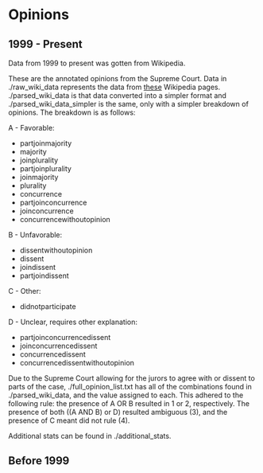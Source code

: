 # Opinions

## 1999 - Present  

Data from 1999 to present was gotten from Wikipedia.  

These are the annotated opinions from the Supreme Court. Data in ./raw_wiki_data
represents the data from [these](https://en.wikipedia.org/wiki/Lists_of_United_States_Supreme_Court_cases#By_term_(since_1999))
Wikipedia pages. ./parsed_wiki_data is that data converted into a simpler format
and ./parsed_wiki_data_simpler is the same, only with a simpler breakdown of opinions.
The breakdown is as follows:   

A - Favorable:  
 - partjoinmajority
 - majority
 - joinplurality
 - partjoinplurality
 - joinmajority
 - plurality
 - concurrence
 - partjoinconcurrence
 - joinconcurrence
 - concurrencewithoutopinion

B - Unfavorable:  
 - dissentwithoutopinion
 - dissent
 - joindissent
 - partjoindissent

C - Other:  
 - didnotparticipate

D - Unclear, requires other explanation:
 - partjoinconcurrencedissent
 - joinconcurrencedissent
 - concurrencedissent
 - concurrencedissentwithoutopinion  

Due to the Supreme Court allowing for the jurors to agree with or dissent to parts
of the case, ./full_opinion_list.txt has all of the combinations found in
./parsed_wiki_data, and the value assigned to each. This adhered to the following
rule: the presence of A OR B resulted in 1 or 2, respectively. The presence of both ((A AND B) or D)
resulted ambiguous (3), and the presence of C meant did not rule (4).

Additional stats can be found in ./additional_stats.  

 ## Before 1999
